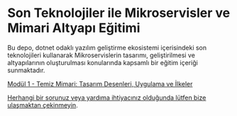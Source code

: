 # Son Teknolojiler ile Mikroservisler ve Mimari Altyapı Eğitimi
Bu depo, dotnet odaklı yazılım geliştirme ekosistemi içerisindeki son teknolojileri kullanarak Mikroservislerin tasarımı, geliştirilmesi ve altyapılarının oluşturulması konularında kapsamlı bir eğitim içeriği sunmaktadır. 

[Modül 1 - Temiz Mimari: Tasarım Desenleri, Uygulama ve İlkeler](modul-1/README.md)


[Herhangi bir sorunuz veya yardıma ihtiyacınız olduğunda lütfen bize ulaşmaktan çekinmeyin](mailto:training@runicbytes.com?subject=Son%20Teknolojiler%20ile%20Mikroservisler%20ve%20Mimari%20Altyapı%20Eğitimi%20Hakkında).
